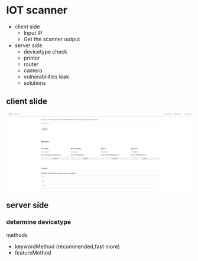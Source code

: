 # IOT scanner

* client side
  * Input IP
  * Get the scanner output 
* server side
  * devicetype check
   * printer
   * router
   * camera
  * vulnerabilities leak 
  * solutions

## client slide
![image](https://github.com/IotScanner2021/IotScanner2021/blob/master/image/home.PNG)
## server side
### determine devicetype
methods
* keywordMethod (recommended,fast more)
* featureMethod

